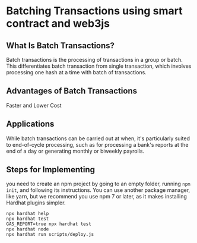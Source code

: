 # Batching Transactions using smart contract and web3js

## What Is Batch Transactions?

Batch transactions is the processing of transactions in a group or batch. This differentiates batch transaction from single transaction, which involves processing one hash at a time with batch of transactions.

## Advantages of Batch Transactions

Faster and Lower Cost

## Applications

While batch transactions can be carried out at when, it's particularly suited to end-of-cycle processing, such as for processing a bank's reports at the end of a day or generating monthly or biweekly payrolls.

## Steps for Implementing

you need to create an npm project by going to an empty folder, running ```npm init```, and following its instructions. You can use another package manager, like yarn, but we recommend you use npm 7 or later, as it makes installing Hardhat plugins simpler.

```shell
npx hardhat help
npx hardhat test
GAS_REPORT=true npx hardhat test
npx hardhat node
npx hardhat run scripts/deploy.js
```
